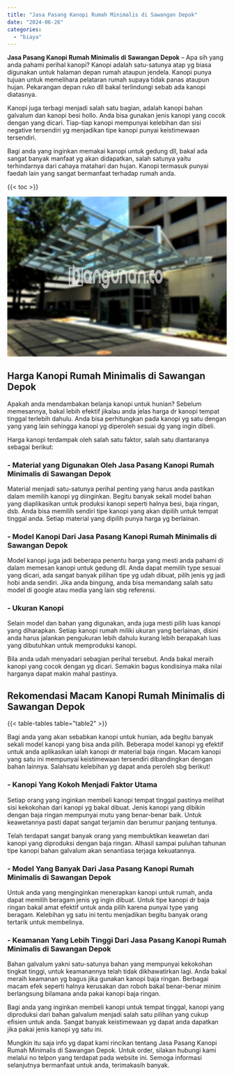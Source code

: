 ```yaml
---
title: "Jasa Pasang Kanopi Rumah Minimalis di Sawangan Depok"
date: "2024-06-26"
categories: 
  - "biaya"
---
```


**Jasa Pasang Kanopi Rumah Minimalis di Sawangan Depok** – Apa sih yang anda pahami perihal kanopi? Kanopi adalah satu-satunya atap yg biasa digunakan untuk halaman depan rumah ataupun jendela. Kanopi punya tujuan untuk memelihara pelataran rumah supaya tidak panas ataupun hujan. Pekarangan depan ruko dll bakal terlindungi sebab ada kanopi diatasnya.

Kanopi juga terbagi menjadi salah satu bagian, adalah kanopi bahan galvalum dan kanopi besi hollo. Anda bisa gunakan jenis kanopi yang cocok dengan yang dicari. Tiap-tiap kanopi mempunyai kelebihan dan sisi negative tersendiri yg menjadikan tipe kanopi punyai keistimewaan tersendiri.

Bagi anda yang inginkan memakai kanopi untuk gedung dll, bakal ada sangat banyak manfaat yg akan didapatkan, salah satunya yaitu terhindarnya dari cahaya matahari dan hujan. Kanopi termasuk punyai faedah lain yang sangat bermanfaat terhadap rumah anda.

{{< toc >}}

![Jasa Pasang Kanopi Rumah Minimalis di Sawangan Depok](/images/harga-kanopi-minimalis-32.png)

## Harga Kanopi Rumah Minimalis di Sawangan Depok

Apakah anda mendambakan belanja kanopi untuk hunian? Sebelum memesannya, bakal lebih efektif jikalau anda jelas harga dr kanopi tempat tinggal terlebih dahulu. Anda bisa perhitungkan pada kanopi yg satu dengan yang yang lain sehingga kanopi yg diperoleh sesuai dg yang ingin dibeli.

Harga kanopi terdampak oleh salah satu faktor, salah satu diantaranya sebagai berikut:

### \- Material yang Digunakan Oleh Jasa Pasang Kanopi Rumah Minimalis di Sawangan Depok

Material menjadi satu-satunya perihal penting yang harus anda pastikan dalam memilih kanopi yg diinginkan. Begitu banyak sekali model bahan yang diaplikasikan untuk produksi kanopi seperti halnya besi, baja ringan, dsb. Anda bisa memilih sendiri tipe kanopi yang akan dipilih untuk tempat tinggal anda. Setiap material yang dipilih punya harga yg berlainan.

### \- Model Kanopi Dari Jasa Pasang Kanopi Rumah Minimalis di Sawangan Depok

Model kanopi juga jadi beberapa penentu harga yang mesti anda pahami di dalam memesan kanopi untuk gedung dll. Anda dapat memilih type sesuai yang dicari, ada sangat banyak pilihan tipe yg udah dibuat, pilih jenis yg jadi hobi anda sendiri. Jika anda bingung, anda bisa memandang salah satu model di google atau media yang lain sbg referensi.

### \- Ukuran Kanopi

Selain model dan bahan yang digunakan, anda juga mesti pilih luas kanopi yang diharapkan. Setiap kanopi rumah miliki ukuran yang berlainan, disini anda harus jalankan pengukuran lebih dahulu kurang lebih berapakah luas yang dibutuhkan untuk memproduksi kanopi.

Bila anda udah menyadari sebagian perihal tersebut. Anda bakal meraih kanopi yang cocok dengan yg dicari. Semakin bagus kondisinya maka nilai harganya dapat makin mahal pastinya.

## Rekomendasi Macam Kanopi Rumah Minimalis di Sawangan Depok

{{< table-tables table="table2" >}}

Bagi anda yang akan sebabkan kanopi untuk hunian, ada begitu banyak sekali model kanopi yang bisa anda pilih. Beberapa model kanopi yg efektif untuk anda aplikasikan ialah kanopi dr material baja ringan. Macam kanopi yang satu ini mempunyai keistimewaan tersendiri dibandingkan dengan bahan lainnya. Salahsatu kelebihan yg dapat anda peroleh sbg berikut!

### \- Kanopi Yang Kokoh Menjadi Faktor Utama

Setiap orang yang inginkan membeli kanopi tempat tinggal pastinya melihat sisi kekokohan dari kanopi yg bakal dibuat. Jenis kanopi yang dibikin dengan baja ringan mempunyai mutu yang benar-benar baik. Untuk keawetannya pasti dapat sangat terjamin dan berumur panjang tentunya.

Telah terdapat sangat banyak orang yang membuktikan keawetan dari kanopi yang diproduksi dengan baja ringan. Alhasil sampai puluhan tahunan tipe kanopi bahan galvalum akan senantiasa terjaga kekuatannya.

### \- Model Yang Banyak Dari Jasa Pasang Kanopi Rumah Minimalis di Sawangan Depok

Untuk anda yang menginginkan menerapkan kanopi untuk rumah, anda dapat memilih beragam jenis yg ingin dibuat. Untuk tipe kanopi dr baja ringan bakal amat efektif untuk anda pilih karena punyai type yang beragam. Kelebihan yg satu ini tentu menjadikan begitu banyak orang tertarik untuk membelinya.

### \- Keamanan Yang Lebih Tinggi Dari Jasa Pasang Kanopi Rumah Minimalis di Sawangan Depok

Bahan galvalum yakni satu-satunya bahan yang mempunyai kekokohan tingkat tinggi, untuk keamanannya telah tidak dikhawatirkan lagi. Anda bakal meraih keamanan yg bagus jika gunakan kanopi baja ringan. Berbagai macam efek seperti halnya kerusakan dan roboh bakal benar-benar minim berlangsung bilamana anda pakai kanopi baja ringan.

Bagi anda yang inginkan membeli kanopi untuk tempat tinggal, kanopi yang diproduksi dari bahan galvalum menjadi salah satu pilihan yang cukup efisien untuk anda. Sangat banyak keistimewaan yg dapat anda dapatkan jika pakai jenis kanopi yg satu ini.

Mungkin itu saja info yg dapat kami rincikan tentang Jasa Pasang Kanopi Rumah Minimalis di Sawangan Depok. Untuk order, silakan hubungi kami melalui no telpon yang terdapat pada website ini. Semoga informasi selanjutnya bermanfaat untuk anda, terimakasih banyak.
